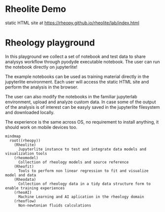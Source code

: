 # Rheolite Demo

static HTML site at https://rheopy.github.io/rheolite/lab/index.html

# Rheology playground


In this playground we collect a set of notebook and test data to share analysys workflow through pyodyde executable notebook. The user can run the notebook directly on jupyterlite!

The example notebooks can be used as training material directly in the jupyterlite environment. Each user will access the static HTML site and perform the analysis in the browser.

The user can also modify the notebooks in the familiar jupyterlab environment, upload and analyze custom data. In case some of the output of the analysis is of interest can be easyly saved in the jupyterlite filesystem and downloaded locally.

The experience is the same across OS, no requirement to install anything, it should work on mobile devices too.

```mermaid
mindmap
  root((rheopy))
    (Rheolite)
      Jupyterlite instance to test and integrate data models and visualization tools
    (rheomodel)
      Collection of rheology models and source reference 
    (Rheofit)
      Tools to perform non linear regression to fit and visualize model and data
    (Rheodata)
      Collection of rheology data in a tidy data structure form to enable training experiences
    (rheoAI)
      Machine Learning and AI aplication in the rheology domain
    (rheoflow)
      Non-newtonian fluids calculations
```
